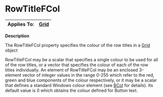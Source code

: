 




<h1 class="heading"><span class="name">RowTitleFCol</span></h1>

| Applies To: | [Grid](./grid.md) |
| --- | ---  |


**Description**


The RowTitleFCol property specifies the colour of the row titles in a [Grid](./grid.md) object


RowTitleFCol may be a scalar that specifies a single colour to be used for all of the row titles, or a vector that specifies the colour of each of the row titles individually. An element of RowTitleFCol may be an enclosed 3-element vector of integer values in the range 0-255 which refer to the red, green and blue components of the colour respectively, or it may be a scalar that defines a standard Windows colour element (see [BCol](BCol.htm) for details). Its default value is 0 which obtains the colour defined for Button text.



